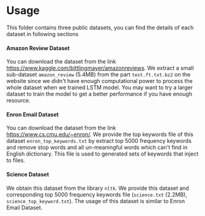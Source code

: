# Usage

This folder contains three public datasets, you can find the details of each dataset in following sections


#### Amazon Review Dataset

You can download the dataset from the link https://www.kaggle.com/bittlingmayer/amazonreviews. We extract a small sub-dataset `amazon_review` (5.4MB) from the part `test.ft.txt.bz2` on the website since we didn't have enough computational power to process the whole dataset when we trained LSTM model. You may want to try a larger dataset to train the model to get a better performance if you have enough resource.


#### Enron Email Dataset   

You can download the dataset from the link https://www.cs.cmu.edu/~enron/. We provide the top keywords file of this dataset `enron_top_keywords.txt` by extract top 5000 frequency keywords and remove stop words and all un-meaningful words which can't find in English dictionary. This file is used to generated sets of keywords that inject to files.


#### Science Dataset

We obtain this dataset from the library `nltk`. We provide this dataset and corresponding top 5000 frequency keywords file (`science.txt` (2.2MB), `science_top_keyword.txt`). The usage of this dataset is similar to Enron Email Dataset.
